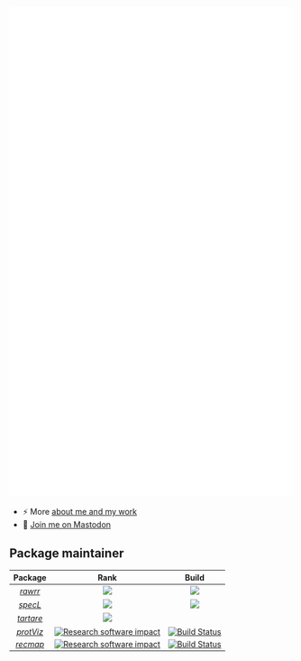 ![Metrics](https://github.com/cpanse/cpanse/raw/main/github-metrics.svg)
- ⚡ More [about me and my work](https://fgcz.ch/the-center/people/panse.html)
- 🐘️ <a rel="me" href="https://fosstodon.org/@hb9feb">Join me on Mastodon</a>


## Package maintainer

| Package | Rank | Build |
|:----------------:|:----------------:|:----------------:|
| [_rawrr_](https://github.com/fgcz/rawrr) | [![](https://www.bioconductor.org/shields/downloads/release/rawrr.svg)](https://bioconductor.org/packages/stats/bioc/rawrr/) |[![](http://bioconductor.org/shields/build/release/bioc/rawrr.svg)](http://bioconductor.org/checkResults/release/bioc-LATEST/rawrr) |
| [_specL_](https://github.com/fgcz/specL) | [![](https://www.bioconductor.org/shields/downloads/release/specL.svg)](https://bioconductor.org/packages/stats/bioc/specL/) |[![](http://bioconductor.org/shields/build/release/bioc/specL.svg)](http://bioconductor.org/checkResults/release/bioc-LATEST/specL) |
| [_tartare_](https://bioconductor.org/packages/tartare/) | [![](https://www.bioconductor.org/shields/downloads/release/tartare.svg)](http://bioconductor.org/packages/stats/data-experiment/tartare/) | |
| [_protViz_](https://CRAN.R-project.org/package=protViz ) | [![Research software impact](http://depsy.org/api/package/cran/protViz/badge.svg)](http://depsy.org/package/r/protViz) |[![Build Status](https://travis-ci.org/cpanse/protViz.svg)](https://travis-ci.org/cpanse/protViz)|
| [_recmap_](https://github.com/cpanse/recmap) | [![Research software impact](http://depsy.org/api/package/cran/recmap/badge.svg)](http://depsy.org/package/r/recmap) |[![Build Status](https://travis-ci.org/cpanse/recmap.svg)](https://travis-ci.org/cpanse/recmap)|






